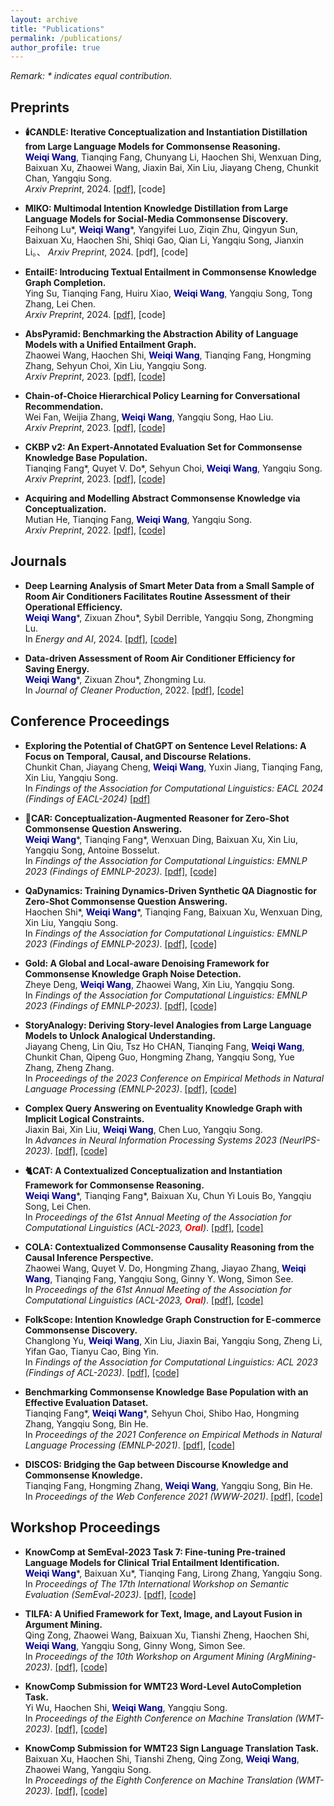 ```yaml
---
layout: archive
title: "Publications"
permalink: /publications/
author_profile: true
---
```


*Remark: \* indicates equal contribution.*

## Preprints

- **🕯️CANDLE: Iterative Conceptualization and Instantiation Distillation from Large Language Models for Commonsense Reasoning.**\
<span style="color:darkblue">**Weiqi Wang**</span>, Tianqing Fang, Chunyang Li, Haochen Shi, Wenxuan Ding, Baixuan Xu, Zhaowei Wang, Jiaxin Bai, Xin Liu, Jiayang Cheng, Chunkit Chan, Yangqiu Song.\
*Arxiv Preprint*, 2024. [[pdf]](https://arxiv.org/pdf/2401.07286.pdf), [code]

- **MIKO: Multimodal Intention Knowledge Distillation from Large Language Models for Social-Media Commonsense Discovery.**\
Feihong Lu*, <span style="color:darkblue">**Weiqi Wang**</span>*, Yangyifei Luo, Ziqin Zhu, Qingyun Sun, Baixuan Xu, Haochen Shi, Shiqi Gao, Qian Li, Yangqiu Song, Jianxin Li。、
*Arxiv Preprint*, 2024. [pdf], [code]

- **EntailE: Introducing Textual Entailment in Commonsense Knowledge Graph Completion.**\
Ying Su, Tianqing Fang, Huiru Xiao, <span style="color:darkblue">**Weiqi Wang**</span>, Yangqiu Song, Tong Zhang, Lei Chen.\
*Arxiv Preprint*, 2024. [[pdf]](https://arxiv.org/pdf/2402.09666.pdf), [code]

- **AbsPyramid: Benchmarking the Abstraction Ability of Language Models with a Unified Entailment Graph.**\
Zhaowei Wang, Haochen Shi, <span style="color:darkblue">**Weiqi Wang**</span>, Tianqing Fang, Hongming Zhang, Sehyun Choi, Xin Liu, Yangqiu Song.\
*Arxiv Preprint*, 2023. [[pdf]](https://arxiv.org/pdf/2311.09174.pdf), [[code]](https://github.com/HKUST-KnowComp/AbsPyramid)

- **Chain-of-Choice Hierarchical Policy Learning for Conversational Recommendation.**\
Wei Fan, Weijia Zhang, <span style="color:darkblue">**Weiqi Wang**</span>, Yangqiu Song, Hao Liu.\
*Arxiv Preprint*, 2023. [[pdf]](https://arxiv.org/pdf/2310.17922.pdf), [[code]](https://github.com/AlexFanw/CoCHPL)

- **CKBP v2: An Expert-Annotated Evaluation Set for Commonsense Knowledge Base Population.**\
Tianqing Fang\*, Quyet V. Do\*, Sehyun Choi, <span style="color:darkblue">**Weiqi Wang**</span>, Yangqiu Song.\
*Arxiv Preprint*, 2023. [[pdf]](https://arxiv.org/pdf/2304.10392.pdf), [[code]](https://github.com/HKUST-KnowComp/CSKB-Population)

- **Acquiring and Modelling Abstract Commonsense Knowledge via Conceptualization.**\
Mutian He, Tianqing Fang, <span style="color:darkblue">**Weiqi Wang**</span>, Yangqiu Song.\
*Arxiv Preprint*, 2022. [[pdf]](https://arxiv.org/pdf/2206.01532.pdf), [[code]](https://github.com/HKUST-KnowComp/atomic-conceptualization)

## Journals

- **Deep Learning Analysis of Smart Meter Data from a Small Sample of Room Air Conditioners Facilitates Routine Assessment of their Operational Efficiency.**\
<span style="color:darkblue">**Weiqi Wang**</span>\*, Zixuan Zhou\*, Sybil Derrible, Yangqiu Song, Zhongming Lu.\
In *Energy and AI*, 2024. [[pdf]](https://doi.org/10.1016/j.egyai.2024.100338), [[code]](https://github.com/MighTy-Weaver/SMD4RAC_Detection)

- **Data-driven Assessment of Room Air Conditioner Efficiency for Saving Energy.**\
<span style="color:darkblue">**Weiqi Wang**</span>\*, Zixuan Zhou\*, Zhongming Lu.\
In *Journal of Cleaner Production*, 2022. [[pdf]](https://doi.org/10.1016/j.jclepro.2022.130615), [[code]](https://github.com/MighTy-Weaver/Inefficient-AC-detection)

## Conference Proceedings
- **Exploring the Potential of ChatGPT on Sentence Level Relations: A Focus on Temporal, Causal, and Discourse Relations.**\
Chunkit Chan, Jiayang Cheng, <span style="color:darkblue">**Weiqi Wang**</span>, Yuxin Jiang, Tianqing Fang, Xin Liu, Yangqiu Song.\
In *Findings of the Association for Computational Linguistics: EACL 2024 (Findings of EACL-2024)* [[pdf]](https://arxiv.org/pdf/2304.14827.pdf)

- **🚗CAR: Conceptualization-Augmented Reasoner for Zero-Shot Commonsense Question Answering.**\
<span style="color:darkblue">**Weiqi Wang**</span>\*, Tianqing Fang\*, Wenxuan Ding, Baixuan Xu, Xin Liu, Yangqiu Song, Antoine Bosselut.\
In *Findings of the Association for Computational Linguistics: EMNLP 2023 (Findings of EMNLP-2023)*. [[pdf]](https://aclanthology.org/2023.findings-emnlp.902.pdf), [[code]](https://github.com/HKUST-KnowComp/CAR)

- **QaDynamics: Training Dynamics-Driven Synthetic QA Diagnostic for Zero-Shot Commonsense Question Answering.**\
Haochen Shi\*, <span style="color:darkblue">**Weiqi Wang**</span>\*, Tianqing Fang, Baixuan Xu, Wenxuan Ding, Xin Liu, Yangqiu Song.\
In *Findings of the Association for Computational Linguistics: EMNLP 2023 (Findings of EMNLP-2023)*. [[pdf]](https://aclanthology.org/2023.findings-emnlp.1023.pdf), [[code]](https://github.com/HKUST-KnowComp/QaDynamics)

- **Gold: A Global and Local-aware Denoising Framework for Commonsense Knowledge Graph Noise Detection.**\
Zheye Deng, <span style="color:darkblue">**Weiqi Wang**</span>, Zhaowei Wang, Xin Liu, Yangqiu Song.\
In *Findings of the Association for Computational Linguistics: EMNLP 2023 (Findings of EMNLP-2023)*. [[pdf]](https://aclanthology.org/2023.findings-emnlp.232.pdf), [[code]](https://github.com/HKUST-KnowComp/GOLD)

- **StoryAnalogy: Deriving Story-level Analogies from Large Language Models to Unlock Analogical Understanding.**\
Jiayang Cheng, Lin Qiu, Tsz Ho CHAN, Tianqing Fang, <span style="color:darkblue">**Weiqi Wang**</span>, Chunkit Chan, Qipeng Guo, Hongming Zhang, Yangqiu Song, Yue Zhang, Zheng Zhang.\
In *Proceedings of the 2023 Conference on Empirical Methods in Natural Language Processing (EMNLP-2023)*. [[pdf]](https://aclanthology.org/2023.emnlp-main.706.pdf), [[code]](https://github.com/loginaway/StoryAnalogy)

- **Complex Query Answering on Eventuality Knowledge Graph with Implicit Logical Constraints.**\
Jiaxin Bai, Xin Liu, <span style="color:darkblue">**Weiqi Wang**</span>, Chen Luo, Yangqiu Song.\
In *Advances in Neural Information Processing Systems 2023 (NeurIPS-2023)*. [[pdf]](https://arxiv.org/pdf/2305.19068.pdf), [[code]](https://github.com/HKUST-KnowComp/CEQA)

- **🐈CAT: A Contextualized Conceptualization and Instantiation Framework for Commonsense Reasoning.**\
<span style="color:darkblue">**Weiqi Wang**</span>\*, Tianqing Fang\*, Baixuan Xu, Chun Yi Louis Bo, Yangqiu Song, Lei Chen.\
In *Proceedings of the 61st Annual Meeting of the Association for Computational Linguistics (ACL-2023, <span style="color:red">**Oral**</span>)*. [[pdf]](https://aclanthology.org/2023.acl-long.733.pdf), [[code]](https://github.com/HKUST-KnowComp/CAT)

- **COLA: Contextualized Commonsense Causality Reasoning from the Causal Inference Perspective.**\
Zhaowei Wang, Quyet V. Do, Hongming Zhang, Jiayao Zhang, <span style="color:darkblue">**Weiqi Wang**</span>, Tianqing Fang, Yangqiu Song, Ginny Y. Wong, Simon See.\
In *Proceedings of the 61st Annual Meeting of the Association for Computational Linguistics (ACL-2023, <span style="color:red">**Oral**</span>)*. [[pdf]](https://aclanthology.org/2023.acl-long.288.pdf), [[code]](https://github.com/HKUST-KnowComp/COLA)

- **FolkScope: Intention Knowledge Graph Construction for E-commerce Commonsense Discovery.**\
Changlong Yu, <span style="color:darkblue">**Weiqi Wang**</span>, Xin Liu, Jiaxin Bai, Yangqiu Song, Zheng Li, Yifan Gao, Tianyu Cao, Bing Yin.\
In *Findings of the Association for Computational Linguistics: ACL 2023 (Findings of ACL-2023)*. [[pdf]](https://aclanthology.org/2023.findings-acl.76.pdf), [[code]](https://github.com/HKUST-KnowComp/FolkScope)

- **Benchmarking Commonsense Knowledge Base Population with an Effective Evaluation Dataset.**\
Tianqing Fang\*, <span style="color:darkblue">**Weiqi Wang**</span>\*, Sehyun Choi, Shibo Hao, Hongming Zhang, Yangqiu Song, Bin He.\
In *Proceedings of the 2021 Conference on Empirical Methods in Natural Language Processing (EMNLP-2021)*. [[pdf]](https://aclanthology.org/2021.emnlp-main.705.pdf), [[code]](https://github.com/HKUST-KnowComp/CSKB-Population)

- **DISCOS: Bridging the Gap between Discourse Knowledge and Commonsense Knowledge.**\
Tianqing Fang, Hongming Zhang, <span style="color:darkblue">**Weiqi Wang**</span>, Yangqiu Song, Bin He.\
In *Proceedings of the Web Conference 2021 (WWW-2021)*. [[pdf]](https://dl.acm.org/doi/pdf/10.1145/3442381.3450117), [[code]](https://github.com/HKUST-KnowComp/DISCOS-commonsense)

## Workshop Proceedings

- **KnowComp at SemEval-2023 Task 7: Fine-tuning Pre-trained Language Models for Clinical Trial Entailment Identification.**\
<span style="color:darkblue">**Weiqi Wang**</span>\*, Baixuan Xu\*, Tianqing Fang, Lirong Zhang, Yangqiu Song.\
In *Proceedings of The 17th International Workshop on Semantic Evaluation (SemEval-2023)*. [[pdf]](https://aclanthology.org/2023.semeval-1.1.pdf), [[code]](https://github.com/HKUST-KnowComp/NLI4CT)

- **TILFA: A Unified Framework for Text, Image, and Layout Fusion in Argument Mining.**\
Qing Zong, Zhaowei Wang, Baixuan Xu, Tianshi Zheng, Haochen Shi, <span style="color:darkblue">**Weiqi Wang**</span>, Yangqiu Song, Ginny Wong, Simon See.\
In *Proceedings of the 10th Workshop on Argument Mining (ArgMining-2023)*. [[pdf]](https://aclanthology.org/2023.argmining-1.14.pdf), [[code]](https://github.com/HKUST-KnowComp/TILFA)

- **KnowComp Submission for WMT23 Word-Level AutoCompletion Task.**\
Yi Wu, Haochen Shi, <span style="color:darkblue">**Weiqi Wang**</span>, Yangqiu Song.\
In *Proceedings of the Eighth Conference on Machine Translation (WMT-2023)*. [[pdf]](https://aclanthology.org/2023.wmt-1.79.pdf), [[code]](https://github.com/ethanyiwu/WLAC)

- **KnowComp Submission for WMT23 Sign Language Translation Task.**\
Baixuan Xu, Haochen Shi, Tianshi Zheng, Qing Zong, <span style="color:darkblue">**Weiqi Wang**</span>, Zhaowei Wang, Yangqiu Song.\
In *Proceedings of the Eighth Conference on Machine Translation (WMT-2023)*. [[pdf]](https://aclanthology.org/2023.wmt-1.36.pdf), [[code]](https://github.com/HKUST-KnowComp/SLT)
